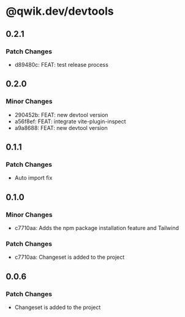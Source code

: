 # @qwik.dev/devtools

## 0.2.1

### Patch Changes

- d89480c: FEAT: test release process

## 0.2.0

### Minor Changes

- 290452b: FEAT: new devtool version
- a56f8ef: FEAT: integrate vite-plugin-inspect
- a9a8688: FEAT: new devtool version

## 0.1.1

### Patch Changes

- Auto import fix

## 0.1.0

### Minor Changes

- c7710aa: Adds the npm package installation feature and Tailwind

### Patch Changes

- c7710aa: Changeset is added to the project

## 0.0.6

### Patch Changes

- Changeset is added to the project
